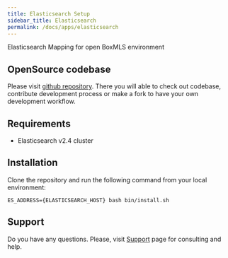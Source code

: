 ```yaml
---
title: Elasticsearch Setup
sidebar_title: Elasticsearch
permalink: /docs/apps/elasticsearch
---
```


Elasticsearch Mapping for open BoxMLS environment

## OpenSource codebase

Please visit [github repository](https://github.com/boxmls/elasticsearch-mapping). There you will able to check out codebase, contribute development process 
or make a fork to have your own development workflow.

## Requirements

* Elasticsearch v2.4 cluster
 
## Installation

Clone the repository and run the following command from your local environment:

```
ES_ADDRESS={ELASTICSEARCH_HOST} bash bin/install.sh
```

## Support

Do you have any questions. Please, visit [Support](https://boxmls.github.io/support) page for consulting and help.
